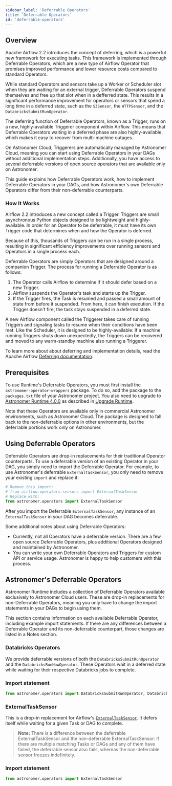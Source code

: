 ```yaml
---
sidebar_label: 'Deferrable Operators'
title: 'Deferrable Operators'
id: 'deferrable-operators'
---
```


## Overview

Apache Airflow 2.2 introduces the concept of deferring, which is a powerful new framework for executing tasks. This framework is implemented through Deferrable Operators, which are a new type of Airflow Operator that promises improved performance and lower resource costs compared to standard Operators.

While standard Operators and sensors take up a Worker or Scheduler slot when they are waiting for an external trigger, Deferrable Operators suspend themselves and free up that slot when in a defferred state. This results in a significant performance improvement for operators or sensors that spend a long time in a deferred state, such as the `S3Sensor`, the `HTTPSensor`, and the `DatabricksSubmitRunOperator`.

The deferring function of Deferrable Operators, known as a Trigger, runs on a new, highly-available Triggerer component within Airflow. This means that Deferrable Operators waiting in a deferred phase are also highly-available, which makes it easy to recover from multi-machine outages.

On Astronomer Cloud, Triggerers are automatically managed by Astronomer Cloud, meaning you can start using Deferrable Operators in your DAGs without additional implementation steps. Additionally, you have access to several deferrable versions of open source operators that are available only on Astronomer.

This guide explains how Deferrable Operators work, how to implement Deferrable Operators in your DAGs, and how Astronomer's own Deferrable Operators differ from their non-deferrable counterparts.

### How It Works

Airflow 2.2 introduces a new concept called a Trigger. Triggers are small asynchronous Python objects designed to be lightweight and highly-available. In order for an Operator to be deferrable, it must have its own Trigger code that determines when and how the Operator is deferred.

Because of this, thousands of Triggers can be run in a single process, resulting in significant efficiency improvements over running sensors and Operators in a single process each.

Deferrable Operators are simply Operators that are designed around a companion Trigger. The process for running a Deferrable Operator is as follows:

1. The Operator calls Airflow to determine if it should defer based on a new Trigger.
2. Airflow suspends the Operator's task and starts up the Trigger.
3. If the Trigger fires, the Task is resumed and passed a small amount of state from before it suspended. From here, it can finish execution. If the Trigger doesn't fire, the task stays suspended in a deferred state.

A new Airflow component called the Triggerer takes care of running Triggers and signaling tasks to resume when their conditions have been met. Like the Scheduler, it is designed to be highly-available: If a machine running Triggers shuts down unexpectedly, the Triggers can be recovered and moved to any warm-standby machine also running a Triggerer.

To learn more about about deferring and implementation details, read the Apache Airflow [Deferring documentation](https://airflow.apache.org/docs/apache-airflow/stable/concepts/deferring.html).

## Prerequisites

To use Runtime's Deferrable Operators, you must first install the `astronomer-operator-wrappers` package. To do so, add the package to the `packages.txt` file of your Astronomer project. You also need to upgrade to [Astronomer Runtime 4.0.0](release-notes#astronomer-runtime-4-0-0) as described in [Upgrade Runtime](upgrade-runtime).

Note that these Operators are available only in commercial Astronomer environments, such as Astronomer Cloud. The package is designed to fall back to the non-deferrable options in other environments, but the deferrable portions work only on Astronomer.

## Using Deferrable Operators

Deferrable Operators are drop-in replacements for their traditional Operator counterparts. To use a deferrable version of an existing Operator in your DAG, you simply need to import the Deferrable Operator. For example, to use Astronomer's deferrable `ExternalTaskSensor`, you only need to remove your existing `import` and replace it:

```python
# Remove this import:
# from airflow.operators.sensors import ExternalTaskSensor
# Replace with:
from astronomer.operators import ExternalTaskSensor
```

After you import the Deferrable `ExternalTaskSensor`, any instance of an `ExternalTaskSensor` in your DAG becomes deferrable.

Some additional notes about using Deferrable Operators:

- Currently, not all Operators have a deferrable version. There are a few open source Deferrable Operators, plus additional Operators designed and maintained by Astronomer.
- You can write your own Deferrable Operators and Triggers for custom API or service usage. Astronomer is happy to help customers with this process.

## Astronomer's Deferrable Operators

Astronomer Runtime includes a collection of Deferrable Operators available exclusively to Astronomer Cloud users. These are drop-in replacements for non-Deferrable Operators, meaning you only have to change the import statements in your DAGs to begin using them.

This section contains information on each available Deferrable Operator, including example import statements. If there are any differences between a Deferrable Operator and its non-deferrable counterpart, those changes are listed in a Notes section.

### Databricks Operators

We provide deferrable versions of both the `DatabricksSubmitRunOperator` and the `DatabricksRunNowOperator`. These Operators wait in a deferred state while waiting for their respective Databricks jobs to complete.

### Import statement

```python
from astronomer.operators import DatabricksSubmitRunOperator, DatabricksRunNowOperator
```

### ExternalTaskSensor

This is a drop-in replacement for Airflow's [`ExternalTaskSensor`](https://airflow.apache.org/docs/apache-airflow/stable/_api/airflow/sensors/external_task/index.html#module-airflow.sensors.external_task). It defers itself while waiting for a given Task or DAG to complete.

> **Note:** There is a difference between the deferrable ExternalTaskSensor and the non-deferrable ExternalTaskSensor: If there are multiple matching Tasks or DAGs and any of them have failed, the deferrable sensor also fails, whereas the non-deferrable sensor freezes indefinitely.

### Import statement

```python
from astronomer.operators import ExternalTaskSensor
```
